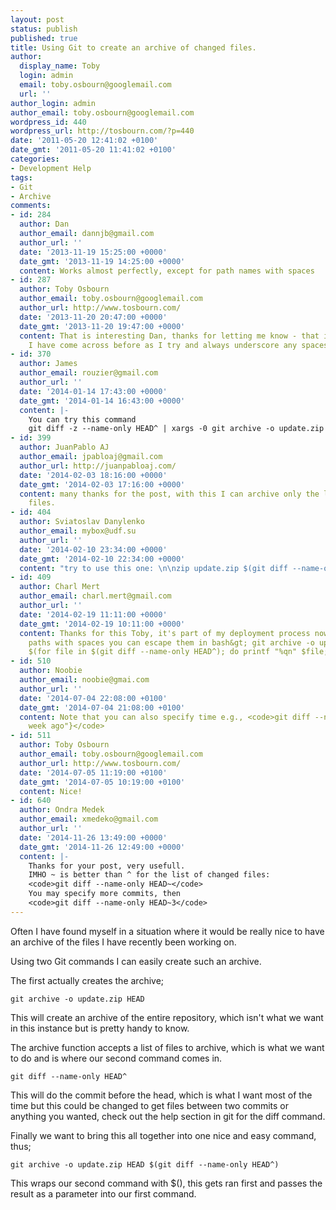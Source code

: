 ```yaml
---
layout: post
status: publish
published: true
title: Using Git to create an archive of changed files.
author:
  display_name: Toby
  login: admin
  email: toby.osbourn@googlemail.com
  url: ''
author_login: admin
author_email: toby.osbourn@googlemail.com
wordpress_id: 440
wordpress_url: http://tosbourn.com/?p=440
date: '2011-05-20 12:41:02 +0100'
date_gmt: '2011-05-20 11:41:02 +0100'
categories:
- Development Help
tags:
- Git
- Archive
comments:
- id: 284
  author: Dan
  author_email: dannjb@gmail.com
  author_url: ''
  date: '2013-11-19 15:25:00 +0000'
  date_gmt: '2013-11-19 14:25:00 +0000'
  content: Works almost perfectly, except for path names with spaces
- id: 287
  author: Toby Osbourn
  author_email: toby.osbourn@googlemail.com
  author_url: http://www.tosbourn.com/
  date: '2013-11-20 20:47:00 +0000'
  date_gmt: '2013-11-20 19:47:00 +0000'
  content: That is interesting Dan, thanks for letting me know - that isn't something
    I have come across before as I try and always underscore any spaces.
- id: 370
  author: James
  author_email: rouzier@gmail.com
  author_url: ''
  date: '2014-01-14 17:43:00 +0000'
  date_gmt: '2014-01-14 16:43:00 +0000'
  content: |-
    You can try this command
    git diff -z --name-only HEAD^ | xargs -0 git archive -o update.zip HEAD
- id: 399
  author: JuanPablo AJ
  author_email: jpabloaj@gmail.com
  author_url: http://juanpabloaj.com/
  date: '2014-02-03 18:16:00 +0000'
  date_gmt: '2014-02-03 17:16:00 +0000'
  content: many thanks for the post, with this I can archive only the last modificated
    files.
- id: 404
  author: Sviatoslav Danylenko
  author_email: mybox@udf.su
  author_url: ''
  date: '2014-02-10 23:34:00 +0000'
  date_gmt: '2014-02-10 22:34:00 +0000'
  content: "try to use this one: \n\nzip update.zip $(git diff --name-only -D HEAD^)"
- id: 409
  author: Charl Mert
  author_email: charl.mert@gmail.com
  author_url: ''
  date: '2014-02-19 11:11:00 +0000'
  date_gmt: '2014-02-19 10:11:00 +0000'
  content: Thanks for this Toby, it's part of my deployment process now. oh and for
    paths with spaces you can escape them in bash&gt; git archive -o update.zip HEAD
    $(for file in $(git diff --name-only HEAD^); do printf "%qn" $file; done)
- id: 510
  author: Noobie
  author_email: noobie@gmai.com
  author_url: ''
  date: '2014-07-04 22:08:00 +0100'
  date_gmt: '2014-07-04 21:08:00 +0100'
  content: Note that you can also specify time e.g., <code>git diff --name-only HEAD@{"One
    week ago"}</code>
- id: 511
  author: Toby Osbourn
  author_email: toby.osbourn@googlemail.com
  author_url: http://www.tosbourn.com/
  date: '2014-07-05 11:19:00 +0100'
  date_gmt: '2014-07-05 10:19:00 +0100'
  content: Nice!
- id: 640
  author: Ondra Medek
  author_email: xmedeko@gmail.com
  author_url: ''
  date: '2014-11-26 13:49:00 +0000'
  date_gmt: '2014-11-26 12:49:00 +0000'
  content: |-
    Thanks for your post, very usefull.
    IMHO ~ is better than ^ for the list of changed files:
    <code>git diff --name-only HEAD~</code>
    You may specify more commits, then
    <code>git diff --name-only HEAD~3</code>
---
```

<p>Often I have found myself in a situation where it would be really nice to have an archive of the files I have recently been working on.</p>
<p>Using two Git commands I can easily create such an archive.</p>
<p>The first actually creates the archive;</p>
<p><code>git archive -o update.zip HEAD</code></p>
<p>This will create an archive of the entire repository, which isn't what we want in this instance but is pretty handy to know.</p>
<p>The archive function accepts a list of files to archive, which is what we want to do and is where our second command comes in.</p>
<p><code>git diff --name-only HEAD^</code></p>
<p>This will do the commit before the head, which is what I want most of the time but this could be changed to get files between two commits or anything you wanted, check out the help section in git for the diff command.</p>
<p>Finally we want to bring this all together into one nice and easy command, thus;</p>
<p><code>git archive -o update.zip HEAD $(git diff --name-only HEAD^)</code></p>
<p>This wraps our second command with $(), this gets ran first and passes the result as a parameter into our first command.</p>
